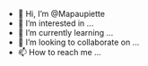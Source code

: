 - 👋 Hi, I’m @Mapaupiette
- 👀 I’m interested in ...
- 🌱 I’m currently learning ...
- 💞️ I’m looking to collaborate on ...
- 📫 How to reach me ...

<!---
Mapaupiette/Mapaupiette is a ✨ special ✨ repository because its `README.md` (this file) appears on your GitHub profile.
You can click the Preview link to take a look at your changes.
--->
